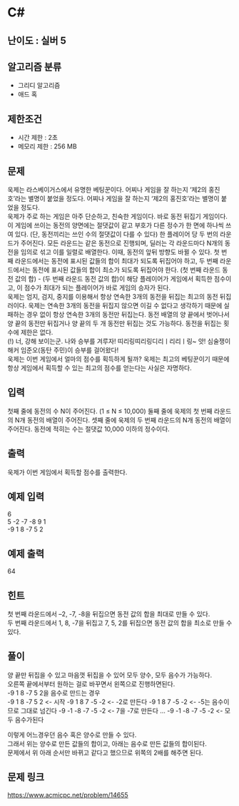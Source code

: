 # C#

## 난이도 : 실버 5

## 알고리즘 분류
  - 그리디 알고리즘
  - 애드 혹

## 제한조건
  - 시간 제한 : 2초
  - 메모리 제한 : 256 MB

## 문제
욱제는 라스베이거스에서 유명한 베팅꾼이다. 어찌나 게임을 잘 하는지 ‘제2의 홍진호’라는 별명이 붙었을 정도다. 어찌나 게임을 잘 하는지 ‘제2의 홍진호’라는 별명이 붙었을 정도다.<br/>
욱제가 주로 하는 게임은 아주 단순하고, 친숙한 게임이다. 바로 동전 뒤집기 게임이다. 이 게임에 쓰이는 동전의 양면에는 절댓값이 같고 부호가 다른 정수가 한 면에 하나씩 쓰여 있다. (단, 동전끼리는 쓰인 수의 절댓값이 다를 수 있다) 한 플레이어 당 두 번의 라운드가 주어진다. 모든 라운드는 같은 동전으로 진행되며, 딜러는 각 라운드마다 N개의 동전을 임의로 섞고 이를 일렬로 배열한다. 이때, 동전의 앞뒤 방향도 바뀔 수 있다. 첫 번째 라운드에서는 동전에 표시된 값들의 합이 최대가 되도록 뒤집어야 하고, 두 번째 라운드에서는 동전에 표시된 값들의 합이 최소가 되도록 뒤집어야 한다. (첫 번째 라운드 동전 값의 합) - (두 번째 라운드 동전 값의 합)이 해당 플레이어가 게임에서 획득한 점수이고, 이 점수가 최대가 되는 플레이어가 바로 게임의 승자가 된다.<br/>
욱제는 엄지, 검지, 중지를 이용해서 항상 연속한 3개의 동전을 뒤집는 최고의 동전 뒤집러이다. 욱제는 연속한 3개의 동전을 뒤집지 않으면 이길 수 없다고 생각하기 때문에 실패하는 경우 없이 항상 연속한 3개의 동전만 뒤집는다. 동전 배열의 양 끝에서 벗어나서 양 끝의 동전만 뒤집거나 양 끝의 두 개 동전만 뒤집는 것도 가능하다. 동전을 뒤집는 횟수에 제한은 없다.<br/>
(!) 너, 강해 보이는군. 나와 승부를 겨루자! 띠리링띠리링디리ㅣ리리ㅣ링~ 앗! 심술쟁이 해커 임준오(동탄 주민)이 승부를 걸어왔다!<br/>
욱제는 이번 게임에서 얼마의 점수를 획득하게 될까? 욱제는 최고의 베팅꾼이기 때문에 항상 게임에서 획득할 수 있는 최고의 점수를 얻는다는 사실은 자명하다.<br/>

## 입력
첫째 줄에 동전의 수 N이 주어진다. (1 ≤ N ≤ 10,000) 둘째 줄에 욱제의 첫 번째 라운드의 N개 동전의 배열이 주어진다. 셋째 줄에 욱제의 두 번째 라운드의 N개 동전의 배열이 주어진다. 동전에 적히는 수는 절댓값 10,000 이하의 정수이다.<br/>

## 출력
욱제가 이번 게임에서 획득할 점수를 출력한다.<br/>

## 예제 입력
6<br/>
5 -2 -7 -8 9 1<br/>
-9 1 8 -7 5 2<br/>

## 예제 출력
64<br/>

## 힌트
첫 번째 라운드에서 –2, -7, -8을 뒤집으면 동전 값의 합을 최대로 만들 수 있다.<br/>
두 번째 라운드에서 1, 8, -7을 뒤집고 7, 5, 2를 뒤집으면 동전 값의 합을 최소로 만들 수 있다.<br/>

## 풀이
양 끝만 뒤집을 수 있고 마음껏 뒤집을 수 있어 모두 양수, 모두 음수가 가능하다.<br/>
오른쪽 끝에서부터 원하는 걸로 바꾸면서 왼쪽으로 진행하면된다.<br/>
-9 1 8 -7 5 2을 음수로 만드는 경우<br/>
	-9 1 8 -7 5 2		<- 시작
	-9 1 8 7 -5 -2		<- -2로 만든다
	-9 1 8 7 -5 -2		<- -5는 음수이므로 그대로 넘긴다
	-9 -1 -8 -7 -5 -2		<- 7을 -7로 만든다
	...
	-9 -1 -8 -7 -5 -2		<- 모두 음수가된다

이렇게 어느경우던 음수 혹은 양수로 만들 수 있다.<br/>
그래서 위는 양수로 만든 값들의 합이고, 아래는 음수로 만든 값들의 합이된다.<br/>
문제에서 위 아래 순서만 바뀌고 같다고 했으므로 위쪽의 2배를 해주면 된다.<br/>

## 문제 링크
https://www.acmicpc.net/problem/14655